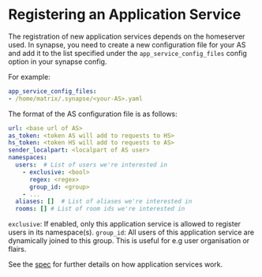 # Registering an Application Service

The registration of new application services depends on the homeserver used. 
In synapse, you need to create a new configuration file for your AS and add it
to the list specified under the `app_service_config_files` config
option in your synapse config.

For example:

```yaml
app_service_config_files:
- /home/matrix/.synapse/<your-AS>.yaml
```

The format of the AS configuration file is as follows:

```yaml
url: <base url of AS>
as_token: <token AS will add to requests to HS>
hs_token: <token HS will add to requests to AS>
sender_localpart: <localpart of AS user>
namespaces:
  users:  # List of users we're interested in
    - exclusive: <bool>
      regex: <regex>
      group_id: <group>
    - ...
  aliases: []  # List of aliases we're interested in
  rooms: [] # List of room ids we're interested in
```

`exclusive`: If enabled, only this application service is allowed to register users in its namespace(s).
`group_id`: All users of this application service are dynamically joined to this group. This is useful for e.g user organisation or flairs.

See the [spec](https://matrix.org/docs/spec/application_service/unstable.html) for further details on how application services work.
